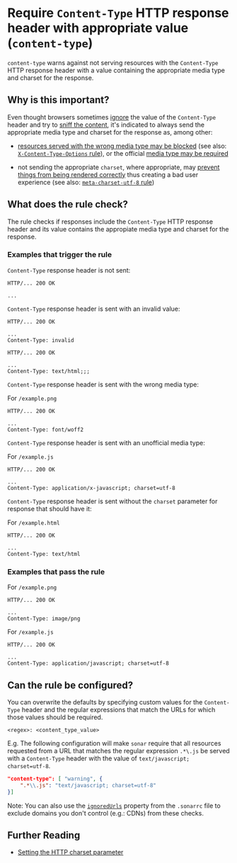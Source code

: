 # Require `Content-Type` HTTP response header with appropriate value (`content-type`)

`content-type` warns against not serving resources with the
`Content-Type` HTTP response header with a value containing
the appropriate media type and charset for the response.

## Why is this important?

Even thought browsers sometimes [ignore][server configs] the value of
the `Content-Type` header and try to [sniff the content][mime sniffing
spec], it's indicated to always send the appropriate media type and
charset for the response as, among other:

* [resources served with the wrong media type may be blocked][blocked
  resources] (see also: [`X-Content-Type-Options` rule](x-content-type-options.md)),
  or the official [media type may be required][required media type]

* not sending the appropriate `charset`, where appropriate, may
  [prevent things from being rendered correctly][incorrect rendering]
  thus creating a bad user experience (see also:
  [`meta-charset-utf-8` rule](meta-charset-utf-8.md))

## What does the rule check?

The rule checks if responses include the `Content-Type` HTTP response
header and its value contains the appropiate media type and charset
for the response.

### Examples that **trigger** the rule

`Content-Type` response header is not sent:

```text
HTTP/... 200 OK

...
```

`Content-Type` response header is sent with an invalid value:

```text
HTTP/... 200 OK

...
Content-Type: invalid
```

```text
HTTP/... 200 OK

...
Content-Type: text/html;;;
```

`Content-Type` response header is sent with the wrong media type:

For `/example.png`

```text
HTTP/... 200 OK

...
Content-Type: font/woff2
```

`Content-Type` response header is sent with an unofficial media type:

For `/example.js`

```text
HTTP/... 200 OK

...
Content-Type: application/x-javascript; charset=utf-8
```

`Content-Type` response header is sent without the `charset` parameter
for response that should have it:

For `/example.html`

```text
HTTP/... 200 OK

...
Content-Type: text/html
```

### Examples that **pass** the rule

For `/example.png`

```text
HTTP/... 200 OK

...
Content-Type: image/png
```

For `/example.js`

```text
HTTP/... 200 OK

...
Content-Type: application/javascript; charset=utf-8
```

## Can the rule be configured?

You can overwrite the defaults by specifying custom values for the
`Content-Type` header and the regular expressions that match the URLs
for which those values should be required.

`<regex>: <content_type_value>`

E.g. The following configuration will make `sonar` require that
all resources requested from a URL that matches the regular expression
`.*\.js` be served with a `Content-Type` header with the value of
`text/javascript; charset=utf-8`.

```json
"content-type": [ "warning", {
    ".*\\.js": "text/javascript; charset=utf-8"
}]
```

Note: You can also use the [`ignoredUrls`](../index.md#rule-configuration)
property from the `.sonarrc` file to exclude domains you don't control
(e.g.: CDNs) from these checks.

## Further Reading

* [Setting the HTTP charset parameter](https://www.w3.org/International/articles/http-charset/index)

<!-- Link labels: -->

[blocked resources]: https://www.fxsitecompat.com/en-CA/docs/2016/javascript-served-with-wrong-mime-type-will-be-blocked/
[incorrect rendering]: https://www.w3.org/International/questions/qa-what-is-encoding
[mime sniffing spec]: https://mimesniff.spec.whatwg.org/
[required media type]: https://developer.mozilla.org/en-US/docs/Web/HTML/Using_the_application_cache#Referencing_a_cache_manifest_file
[server configs]: https://developer.mozilla.org/en-US/docs/Web/Security/Securing_your_site/Configuring_server_MIME_types
